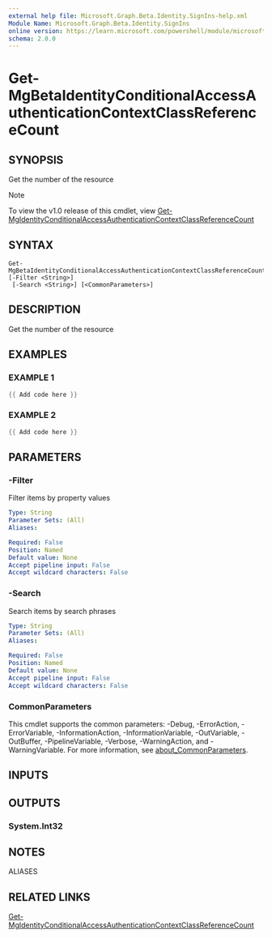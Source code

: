 ```yaml
---
external help file: Microsoft.Graph.Beta.Identity.SignIns-help.xml
Module Name: Microsoft.Graph.Beta.Identity.SignIns
online version: https://learn.microsoft.com/powershell/module/microsoft.graph.beta.identity.signins/get-mgbetaidentityconditionalaccessauthenticationcontextclassreferencecount
schema: 2.0.0
---
```


# Get-MgBetaIdentityConditionalAccessAuthenticationContextClassReferenceCount

## SYNOPSIS
Get the number of the resource

> [!NOTE]
> To view the v1.0 release of this cmdlet, view [Get-MgIdentityConditionalAccessAuthenticationContextClassReferenceCount](/powershell/module/Microsoft.Graph.Identity.SignIns/Get-MgIdentityConditionalAccessAuthenticationContextClassReferenceCount?view=graph-powershell-1.0)

## SYNTAX

```
Get-MgBetaIdentityConditionalAccessAuthenticationContextClassReferenceCount [-Filter <String>]
 [-Search <String>] [<CommonParameters>]
```

## DESCRIPTION
Get the number of the resource

## EXAMPLES

### EXAMPLE 1
```powershell
{{ Add code here }}
```

### EXAMPLE 2
```powershell
{{ Add code here }}
```

## PARAMETERS

### -Filter
Filter items by property values

```yaml
Type: String
Parameter Sets: (All)
Aliases:

Required: False
Position: Named
Default value: None
Accept pipeline input: False
Accept wildcard characters: False
```

### -Search
Search items by search phrases

```yaml
Type: String
Parameter Sets: (All)
Aliases:

Required: False
Position: Named
Default value: None
Accept pipeline input: False
Accept wildcard characters: False
```

### CommonParameters
This cmdlet supports the common parameters: -Debug, -ErrorAction, -ErrorVariable, -InformationAction, -InformationVariable, -OutVariable, -OutBuffer, -PipelineVariable, -Verbose, -WarningAction, and -WarningVariable. For more information, see [about_CommonParameters](http://go.microsoft.com/fwlink/?LinkID=113216).

## INPUTS

## OUTPUTS

### System.Int32
## NOTES

ALIASES

## RELATED LINKS
[Get-MgIdentityConditionalAccessAuthenticationContextClassReferenceCount](/powershell/module/Microsoft.Graph.Identity.SignIns/Get-MgIdentityConditionalAccessAuthenticationContextClassReferenceCount?view=graph-powershell-1.0)
